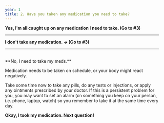 ```yaml
---
year: 1
title: 2. Have you taken any medication you need to take?
---
```


**Yes, I'm all caught up on any medication I need to take. (Go to #3)**

***

**I don't take any medication.  → (Go to #3)**

***

<br>
**No, I need to take my meds.**

Medication needs to be taken on schedule, or your body might react negatively.

Take some time now to take any pills, do any tests or injections, or apply any ointments prescribed by your doctor. If this is a persistent problem for you, you may want to set an alarm (on something you keep on your person, i.e. phone, laptop, watch) so you remember to take it at the same time every day.

**Okay, I took my medication. Next question!**
